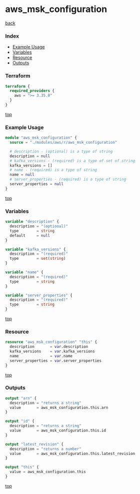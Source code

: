 # aws_msk_configuration

[back](../aws.md)

### Index

- [Example Usage](#example-usage)
- [Variables](#variables)
- [Resource](#resource)
- [Outputs](#outputs)

### Terraform

```terraform
terraform {
  required_providers {
    aws = ">= 3.35.0"
  }
}
```

[top](#index)

### Example Usage

```terraform
module "aws_msk_configuration" {
  source = "./modules/aws/r/aws_msk_configuration"

  # description - (optional) is a type of string
  description = null
  # kafka_versions - (required) is a type of set of string
  kafka_versions = []
  # name - (required) is a type of string
  name = null
  # server_properties - (required) is a type of string
  server_properties = null
}
```

[top](#index)

### Variables

```terraform
variable "description" {
  description = "(optional)"
  type        = string
  default     = null
}

variable "kafka_versions" {
  description = "(required)"
  type        = set(string)
}

variable "name" {
  description = "(required)"
  type        = string
}

variable "server_properties" {
  description = "(required)"
  type        = string
}
```

[top](#index)

### Resource

```terraform
resource "aws_msk_configuration" "this" {
  description       = var.description
  kafka_versions    = var.kafka_versions
  name              = var.name
  server_properties = var.server_properties
}
```

[top](#index)

### Outputs

```terraform
output "arn" {
  description = "returns a string"
  value       = aws_msk_configuration.this.arn
}

output "id" {
  description = "returns a string"
  value       = aws_msk_configuration.this.id
}

output "latest_revision" {
  description = "returns a number"
  value       = aws_msk_configuration.this.latest_revision
}

output "this" {
  value = aws_msk_configuration.this
}
```

[top](#index)